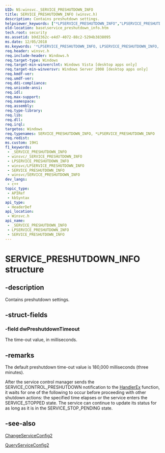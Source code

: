 ```yaml
---
UID: NS:winsvc._SERVICE_PRESHUTDOWN_INFO
title: SERVICE_PRESHUTDOWN_INFO (winsvc.h)
description: Contains preshutdown settings.
helpviewer_keywords: ["*LPSERVICE_PRESHUTDOWN_INFO","LPSERVICE_PRESHUTDOWN_INFO","LPSERVICE_PRESHUTDOWN_INFO structure pointer","SERVICE_PRESHUTDOWN_INFO","SERVICE_PRESHUTDOWN_INFO structure","base.service_preshutdown_info","winsvc/LPSERVICE_PRESHUTDOWN_INFO","winsvc/SERVICE_PRESHUTDOWN_INFO"]
old-location: base\service_preshutdown_info.htm
tech.root: security
ms.assetid: b9d2362c-e4d7-4072-88c2-5294b3838095
ms.date: 12/05/2018
ms.keywords: '*LPSERVICE_PRESHUTDOWN_INFO, LPSERVICE_PRESHUTDOWN_INFO, LPSERVICE_PRESHUTDOWN_INFO structure pointer, SERVICE_PRESHUTDOWN_INFO, SERVICE_PRESHUTDOWN_INFO structure, base.service_preshutdown_info, winsvc/LPSERVICE_PRESHUTDOWN_INFO, winsvc/SERVICE_PRESHUTDOWN_INFO'
req.header: winsvc.h
req.include-header: Windows.h
req.target-type: Windows
req.target-min-winverclnt: Windows Vista [desktop apps only]
req.target-min-winversvr: Windows Server 2008 [desktop apps only]
req.kmdf-ver: 
req.umdf-ver: 
req.ddi-compliance: 
req.unicode-ansi: 
req.idl: 
req.max-support: 
req.namespace: 
req.assembly: 
req.type-library: 
req.lib: 
req.dll: 
req.irql: 
targetos: Windows
req.typenames: SERVICE_PRESHUTDOWN_INFO, *LPSERVICE_PRESHUTDOWN_INFO
req.redist: 
ms.custom: 19H1
f1_keywords:
 - _SERVICE_PRESHUTDOWN_INFO
 - winsvc/_SERVICE_PRESHUTDOWN_INFO
 - LPSERVICE_PRESHUTDOWN_INFO
 - winsvc/LPSERVICE_PRESHUTDOWN_INFO
 - SERVICE_PRESHUTDOWN_INFO
 - winsvc/SERVICE_PRESHUTDOWN_INFO
dev_langs:
 - c++
topic_type:
 - APIRef
 - kbSyntax
api_type:
 - HeaderDef
api_location:
 - Winsvc.h
api_name:
 - _SERVICE_PRESHUTDOWN_INFO
 - LPSERVICE_PRESHUTDOWN_INFO
 - SERVICE_PRESHUTDOWN_INFO
---
```


# SERVICE_PRESHUTDOWN_INFO structure


## -description

Contains preshutdown settings.

## -struct-fields

### -field dwPreshutdownTimeout

The time-out value, in milliseconds.

## -remarks

The default preshutdown time-out value is 180,000 milliseconds (three minutes).

After the service control manager sends the SERVICE_CONTROL_PRESHUTDOWN notification to the <a href="/windows/desktop/api/winsvc/nc-winsvc-lphandler_function_ex">HandlerEx</a> function, it waits for one of the following to occur before proceeding with other shutdown actions: the specified time elapses or the service enters the SERVICE_STOPPED state. The service can continue to update its status for as long as it is in the SERVICE_STOP_PENDING state.

## -see-also

<a href="/windows/desktop/api/winsvc/nf-winsvc-changeserviceconfig2a">ChangeServiceConfig2</a>



<a href="/windows/desktop/api/winsvc/nf-winsvc-queryserviceconfig2a">QueryServiceConfig2</a>


